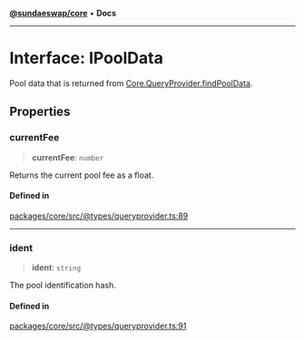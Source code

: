 [**@sundaeswap/core**](../../README.md) • **Docs**

***

# Interface: IPoolData

Pool data that is returned from [Core.QueryProvider.findPoolData](../classes/QueryProvider.md#findpooldata).

## Properties

### currentFee

> **currentFee**: `number`

Returns the current pool fee as a float.

#### Defined in

[packages/core/src/@types/queryprovider.ts:89](https://github.com/SundaeSwap-finance/sundae-sdk/blob/main/packages/core/src/@types/queryprovider.ts#L89)

***

### ident

> **ident**: `string`

The pool identification hash.

#### Defined in

[packages/core/src/@types/queryprovider.ts:91](https://github.com/SundaeSwap-finance/sundae-sdk/blob/main/packages/core/src/@types/queryprovider.ts#L91)
